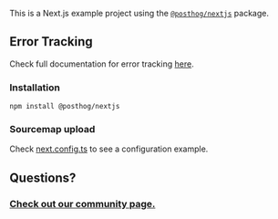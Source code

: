 This is a Next.js example project using the [`@posthog/nextjs`](../../posthog-nextjs) package.

## Error Tracking

Check full documentation for error tracking [here](https://posthog.com/docs/error-tracking).

### Installation

```
npm install @posthog/nextjs
```

### Sourcemap upload

Check [next.config.ts](./next.config.ts) to see a configuration example.

## Questions?

### [Check out our community page.](https://posthog.com/posts)

